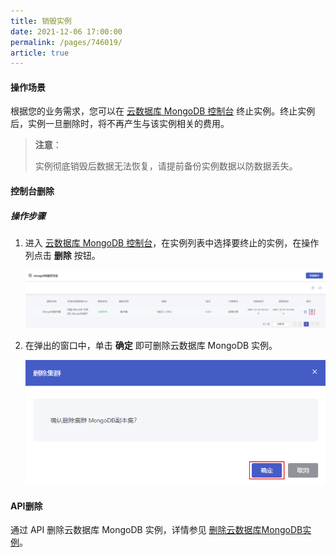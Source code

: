 ```yaml
---
title: 销毁实例
date: 2021-12-06 17:00:00
permalink: /pages/746019/
article: true
---
```



#### 操作场景

根据您的业务需求，您可以在 [云数据库 MongoDB 控制台](https://console.capitalonline.net/mongodb) 终止实例。终止实例后，实例一旦删除时，将不再产生与该实例相关的费用。

> **注意**：
>
> 实例彻底销毁后数据无法恢复，请提前备份实例数据以防数据丢失。

#### 控制台删除

##### 操作步骤

1. 进入 [云数据库 MongoDB 控制台](https://console.capitalonline.net/mongodb)，在实例列表中选择要终止的实例，在操作列点击 **删除** 按钮。

   ![delete_list](./../../pic/delete_list.png)

2. 在弹出的窗口中，单击 **确定** 即可删除云数据库 MongoDB 实例。

   ![delete_popup](./../../pic/delete_popup.png)

#### API删除

通过 API 删除云数据库 MongoDB 实例，详情参见 [删除云数据库MongoDB实例](./../08.API文档/02.实例相关接口/06.删除云数据库MySQL实例.md)。
